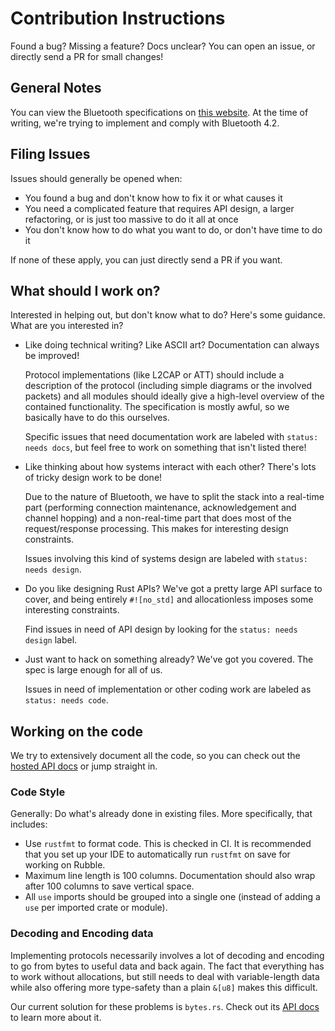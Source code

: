 # Contribution Instructions

Found a bug? Missing a feature? Docs unclear? You can open an issue, or
directly send a PR for small changes!

## General Notes

You can view the Bluetooth specifications on [this website][bt-specs]. At the
time of writing, we're trying to implement and comply with Bluetooth 4.2.

## Filing Issues

Issues should generally be opened when:

* You found a bug and don't know how to fix it or what causes it
* You need a complicated feature that requires API design, a larger
  refactoring, or is just too massive to do it all at once
* You don't know how to do what you want to do, or don't have time to do it

If none of these apply, you can just directly send a PR if you want.

## What should I work on?

Interested in helping out, but don't know what to do? Here's some guidance.
What are you interested in?

* Like doing technical writing? Like ASCII art? Documentation can always be
  improved!

  Protocol implementations (like L2CAP or ATT) should include a description of
  the protocol (including simple diagrams or the involved packets) and all
  modules should ideally give a high-level overview of the contained
  functionality. The specification is mostly awful, so we basically have to do
  this ourselves.

  Specific issues that need documentation work are labeled with
  `status: needs docs`, but feel free to work on something that isn't listed
  there!

* Like thinking about how systems interact with each other? There's lots of
  tricky design work to be done!

  Due to the nature of Bluetooth, we have to split the stack into a real-time
  part (performing connection maintenance, acknowledgement and channel hopping)
  and a non-real-time part that does most of the request/response processing.
  This makes for interesting design constraints.

  Issues involving this kind of systems design are labeled with
  `status: needs design`.

* Do you like designing Rust APIs? We've got a pretty large API surface to
  cover, and being entirely `#![no_std]` and allocationless imposes some
  interesting constraints.

  Find issues in need of API design by looking for the `status: needs design`
  label.

* Just want to hack on something already? We've got you covered. The spec is
  large enough for all of us.

  Issues in need of implementation or other coding work are labeled as
  `status: needs code`.

## Working on the code

We try to extensively document all the code, so you can check out the [hosted
API docs] or jump straight in.

### Code Style

Generally: Do what's already done in existing files. More specifically, that
includes:

* Use `rustfmt` to format code. This is checked in CI. It is recommended that
  you set up your IDE to automatically run `rustfmt` on save for working on
  Rubble.
* Maximum line length is 100 columns. Documentation should also wrap after 100
  columns to save vertical space.
* All `use` imports should be grouped into a single one (instead of adding a
  `use` per imported crate or module).

### Decoding and Encoding data

Implementing protocols necessarily involves a lot of decoding and encoding to go
from bytes to useful data and back again. The fact that everything has to work
without allocations, but still needs to deal with variable-length data while
also offering more type-safety than a plain `&[u8]` makes this difficult.

Our current solution for these problems is `bytes.rs`. Check out its
[API docs][hosted API docs] to learn more about it.

[bt-specs]: https://www.bluetooth.com/specifications/archived-specifications
[hosted API docs]: https://jonas-schievink.github.io/rubble/
